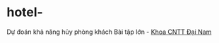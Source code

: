 # hotel-
Dự đoán khả năng hủy phòng khách 
Bài tập lớn - [Khoa CNTT Đại Nam](https://github.com/FIT-DNU)
